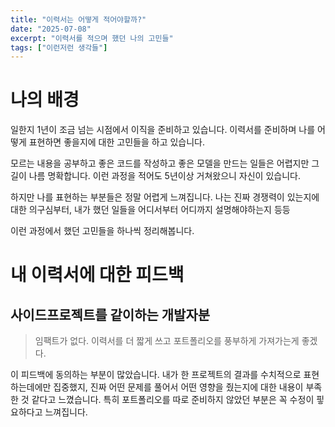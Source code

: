 ```yaml
---
title: "이력서는 어떻게 적어야할까?"
date: "2025-07-08"
excerpt: "이력서를 적으며 했던 나의 고민들"
tags: ["이런저런 생각들"]
---
```


# 나의 배경

일한지 1년이 조금 넘는 시점에서 이직을 준비하고 있습니다.
이력서를 준비하며 나를 어떻게 표현하면 좋을지에 대한 고민들을 하고 있습니다.

모르는 내용을 공부하고 좋은 코드를 작성하고 좋은 모델을 만드는 일들은 어렵지만 그 길이 나름 명확합니다.
이런 과정을 적어도 5년이상 거쳐왔으니 자신이 있습니다.

하지만 나를 표현하는 부분들은 정말 어렵게 느껴집니다.
나는 진짜 경쟁력이 있는지에 대한 의구심부터, 내가 했던 일들을 어디서부터 어디까지 설명해야하는지 등등

이런 과정에서 했던 고민들을 하나씩 정리해봅니다.



# 내 이력서에 대한 피드백

## 사이드프로젝트를 같이하는 개발자분
> 임팩트가 없다. 이력서를 더 짧게 쓰고 포트폴리오를 풍부하게 가져가는게 좋겠다.   

이 피드백에 동의하는 부분이 많았습니다.
내가 한 프로젝트의 결과를 수치적으로 표현하는데에만 집중했지, 진짜 어떤 문제를 풀어서 어떤 영향을 줬는지에 대한 내용이 부족한 것 같다고 느꼈습니다.
특히 포트폴리오를 따로 준비하지 않았던 부분은 꼭 수정이 핗요하다고 느껴집니다.

